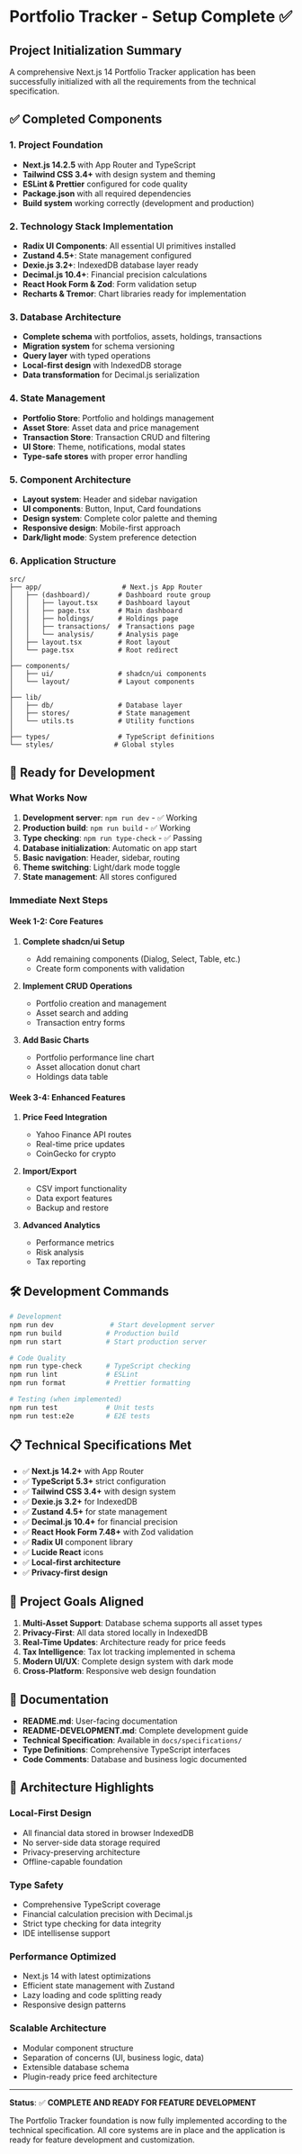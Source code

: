 # Portfolio Tracker - Setup Complete ✅

## Project Initialization Summary

A comprehensive Next.js 14 Portfolio Tracker application has been successfully initialized with all the requirements from the technical specification.

## ✅ Completed Components

### 1. Project Foundation
- **Next.js 14.2.5** with App Router and TypeScript
- **Tailwind CSS 3.4+** with design system and theming
- **ESLint & Prettier** configured for code quality
- **Package.json** with all required dependencies
- **Build system** working correctly (development and production)

### 2. Technology Stack Implementation
- **Radix UI Components**: All essential UI primitives installed
- **Zustand 4.5+**: State management configured
- **Dexie.js 3.2+**: IndexedDB database layer ready
- **Decimal.js 10.4+**: Financial precision calculations
- **React Hook Form & Zod**: Form validation setup
- **Recharts & Tremor**: Chart libraries ready for implementation

### 3. Database Architecture
- **Complete schema** with portfolios, assets, holdings, transactions
- **Migration system** for schema versioning
- **Query layer** with typed operations
- **Local-first design** with IndexedDB storage
- **Data transformation** for Decimal.js serialization

### 4. State Management
- **Portfolio Store**: Portfolio and holdings management
- **Asset Store**: Asset data and price management
- **Transaction Store**: Transaction CRUD and filtering
- **UI Store**: Theme, notifications, modal states
- **Type-safe stores** with proper error handling

### 5. Component Architecture
- **Layout system**: Header and sidebar navigation
- **UI components**: Button, Input, Card foundations
- **Design system**: Complete color palette and theming
- **Responsive design**: Mobile-first approach
- **Dark/light mode**: System preference detection

### 6. Application Structure
```
src/
├── app/                    # Next.js App Router
│   ├── (dashboard)/       # Dashboard route group
│   │   ├── layout.tsx     # Dashboard layout
│   │   ├── page.tsx       # Main dashboard
│   │   ├── holdings/      # Holdings page
│   │   ├── transactions/  # Transactions page
│   │   └── analysis/      # Analysis page
│   ├── layout.tsx         # Root layout
│   └── page.tsx           # Root redirect
│
├── components/
│   ├── ui/                # shadcn/ui components
│   └── layout/            # Layout components
│
├── lib/
│   ├── db/                # Database layer
│   ├── stores/            # State management
│   └── utils.ts           # Utility functions
│
├── types/                 # TypeScript definitions
└── styles/               # Global styles
```

## 🚀 Ready for Development

### What Works Now
1. **Development server**: `npm run dev` - ✅ Working
2. **Production build**: `npm run build` - ✅ Working
3. **Type checking**: `npm run type-check` - ✅ Passing
4. **Database initialization**: Automatic on app start
5. **Basic navigation**: Header, sidebar, routing
6. **Theme switching**: Light/dark mode toggle
7. **State management**: All stores configured

### Immediate Next Steps

#### Week 1-2: Core Features
1. **Complete shadcn/ui Setup**
   - Add remaining components (Dialog, Select, Table, etc.)
   - Create form components with validation

2. **Implement CRUD Operations**
   - Portfolio creation and management
   - Asset search and adding
   - Transaction entry forms

3. **Add Basic Charts**
   - Portfolio performance line chart
   - Asset allocation donut chart
   - Holdings data table

#### Week 3-4: Enhanced Features
1. **Price Feed Integration**
   - Yahoo Finance API routes
   - Real-time price updates
   - CoinGecko for crypto

2. **Import/Export**
   - CSV import functionality
   - Data export features
   - Backup and restore

3. **Advanced Analytics**
   - Performance metrics
   - Risk analysis
   - Tax reporting

## 🛠️ Development Commands

```bash
# Development
npm run dev              # Start development server
npm run build           # Production build
npm run start           # Start production server

# Code Quality
npm run type-check      # TypeScript checking
npm run lint            # ESLint
npm run format          # Prettier formatting

# Testing (when implemented)
npm run test            # Unit tests
npm run test:e2e        # E2E tests
```

## 📋 Technical Specifications Met

- ✅ **Next.js 14.2+** with App Router
- ✅ **TypeScript 5.3+** strict configuration
- ✅ **Tailwind CSS 3.4+** with design system
- ✅ **Dexie.js 3.2+** for IndexedDB
- ✅ **Zustand 4.5+** for state management
- ✅ **Decimal.js 10.4+** for financial precision
- ✅ **React Hook Form 7.48+** with Zod validation
- ✅ **Radix UI** component library
- ✅ **Lucide React** icons
- ✅ **Local-first architecture**
- ✅ **Privacy-first design**

## 🎯 Project Goals Aligned

1. **Multi-Asset Support**: Database schema supports all asset types
2. **Privacy-First**: All data stored locally in IndexedDB
3. **Real-Time Updates**: Architecture ready for price feeds
4. **Tax Intelligence**: Tax lot tracking implemented in schema
5. **Modern UI/UX**: Complete design system with dark mode
6. **Cross-Platform**: Responsive web design foundation

## 📖 Documentation

- **README.md**: User-facing documentation
- **README-DEVELOPMENT.md**: Complete development guide
- **Technical Specification**: Available in `docs/specifications/`
- **Type Definitions**: Comprehensive TypeScript interfaces
- **Code Comments**: Database and business logic documented

## 🔧 Architecture Highlights

### Local-First Design
- All financial data stored in browser IndexedDB
- No server-side data storage required
- Privacy-preserving architecture
- Offline-capable foundation

### Type Safety
- Comprehensive TypeScript coverage
- Financial calculation precision with Decimal.js
- Strict type checking for data integrity
- IDE intellisense support

### Performance Optimized
- Next.js 14 with latest optimizations
- Efficient state management with Zustand
- Lazy loading and code splitting ready
- Responsive design patterns

### Scalable Architecture
- Modular component structure
- Separation of concerns (UI, business logic, data)
- Extensible database schema
- Plugin-ready price feed architecture

---

**Status**: ✅ **COMPLETE AND READY FOR FEATURE DEVELOPMENT**

The Portfolio Tracker foundation is now fully implemented according to the technical specification. All core systems are in place and the application is ready for feature development and customization.
